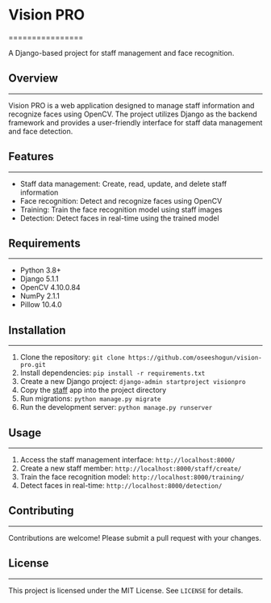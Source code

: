 # Vision PRO
================

A Django-based project for staff management and face recognition.

## Overview
-----------

Vision PRO is a web application designed to manage staff information and recognize faces using OpenCV. The project utilizes Django as the backend framework and provides a user-friendly interface for staff data management and face detection.

## Features
------------

* Staff data management: Create, read, update, and delete staff information
* Face recognition: Detect and recognize faces using OpenCV
* Training: Train the face recognition model using staff images
* Detection: Detect faces in real-time using the trained model

## Requirements
---------------

* Python 3.8+
* Django 5.1.1
* OpenCV 4.10.0.84
* NumPy 2.1.1
* Pillow 10.4.0

## Installation
------------

1. Clone the repository: `git clone https://github.com/oseeshogun/vision-pro.git`
2. Install dependencies: `pip install -r requirements.txt`
3. Create a new Django project: `django-admin startproject visionpro`
4. Copy the [staff](cci:1://file:///Users/oseemasuaku/Documents/Projects/vision-pro/staff/models.py:14:0-16:53) app into the project directory
5. Run migrations: `python manage.py migrate`
6. Run the development server: `python manage.py runserver`

## Usage
-----

1. Access the staff management interface: `http://localhost:8000/`
2. Create a new staff member: `http://localhost:8000/staff/create/`
3. Train the face recognition model: `http://localhost:8000/training/`
4. Detect faces in real-time: `http://localhost:8000/detection/`

## Contributing
------------

Contributions are welcome! Please submit a pull request with your changes.

## License
-------

This project is licensed under the MIT License. See `LICENSE` for details.